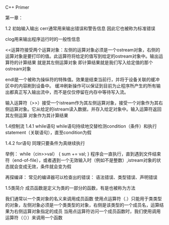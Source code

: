 C++ Primer

第一章：

1.2 初始输入输出
cerr通常用来输出错误和警告信息 因此它也被称为标准错误

clog用来输出程序运行时的一般性信息

<<运算符接受两个运算对象：左侧的运算对象必须是一个ostream对象，右侧的运算对象是要打印的值。此运算符将给定的值写到给定的ostream对象中。输出运算符的计算结果
就是其左侧运算对象 即计算结果就是我们写入给定值的那个ostream对象

endl是一个被称为操纵符的特殊值。效果是结束当前行，并将于设备关联的缓冲区中的内容刷到设备中。
缓冲刷新操作可以保证到目前为止程序所产生的所有输出都真正写入输出流中，而不是仅仅停留在内存中等待写入流。

输入运算符（>>）接受一个istream作为其左侧运算对象，接受一个对象作为其右侧运算对象。它从给定的istream读入数据，并存入给定对象中。输入运算符返回其左侧运算
对象作为其计算结果

1.4控制流
1.4.1 while语句
while语句持续地交替检测condition（条件）和执行statement（关联语句），直至condition为假

1.4.2 for语句
同理只要条件为真继续执行

举例：
while（cin>>val）
{
sum += val;
}
程序会一直执行，直到遇到文件结束符（end-of-file），或者遇到一个无效输入时（例如不是整数）,istream对象的状态就会变成无效，条件就会变为假


再探编译：
常见的编译器可以检查出的错误：
语法错误、类型错误、声明错误

1.5类简介
成员函数是定义为类的一部分的函数，有是也被称为方法

我们通常以一个类对象的名义来调用成员函数
使用点运算符（.）只能用于类类型的对象，左侧对象必须是一个类类型的对象，右侧是该类型的一个成员名，运算结果为右侧运算对象指定的成员
当用点运算符访问一个成员函数时，我们使用调用运算符（（））来调用一个函数
